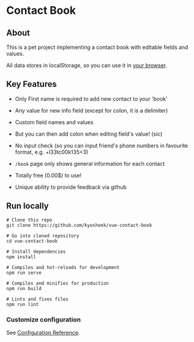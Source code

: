 # Contact Book

## About

This is a pet project implementing a contact book with editable fields and values.

All data stores in localStorage, so you can use it in [your browser](https://ksh-vue-contact-book.herokuapp.com/).

## Key Features

- Only First name is required to add new contact to your 'book'

- Any value for new info field (except for colon, it is a delimiter)

- Custom field names and values

- But you can then add colon when editing field's value! (sic)

- No input check (so you can input friend's phone numbers in favourite format, e.g. +l33tc00k135<3)

- `/book` page only shows general information for each contact

- Totally free (0.00$) to use!

- Unique ability to provide feedback via github

## Run locally
```
# Clone this repo
git clone https://github.com/kyosheek/vue-contact-book

# Go into cloned repository
cd vue-contact-book

# Install dependencies
npm install

# Compiles and hot-reloads for development
npm run serve

# Compiles and minifies for production
npm run build

# Lints and fixes files
npm run lint
```

### Customize configuration
See [Configuration Reference](https://cli.vuejs.org/config/).
